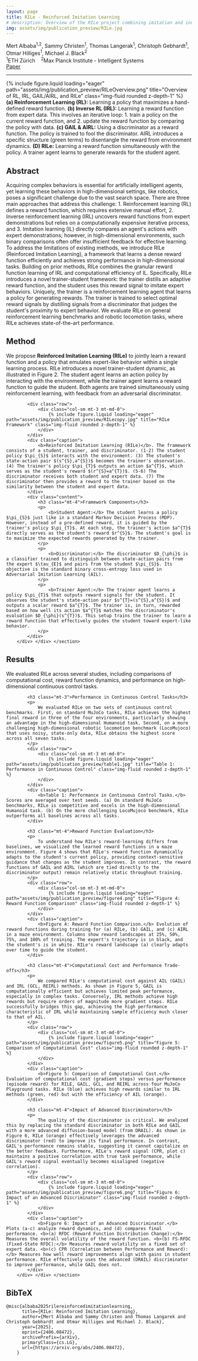 ```yaml
---
layout: page
title: RILe - Reinforced Imitation Learning
# description: Overview of the RILe project combining imitation and inverse reinforcement learning.
img: assets/img/publication_preview/RILe.jpg
---
```


<style>
  .post-title {
    text-align: center;
    margin-top: -2rem;
  }
</style>

<div class="row mt-3">
    <div class="col-md-8 offset-md-2 text-center">
        <div class="authors"> <span class="author-block"><a>Mert Albaba</a><sup>1,2</sup>,</span>
            <span class="author-block"><a>Sammy Christen</a><sup>1</sup>,</span>
            <span class="author-block"><a>Thomas Langerak</a><sup>1</sup>,</span>
            <span class="author-block"><a>Christoph Gebhardt</a><sup>1</sup>,</span> <br/>
            <span class="author-block"><a>Otmar Hilliges</a><sup>1</sup>,</span>
            <span class="author-block"><a>Michael J. Black</a><sup>2</sup></span>
        </div>
        <div class="affiliations mt-2">
            <sup>1</sup>ETH Zürich &nbsp;&nbsp; <sup>2</sup>Max Planck Institute - Intelligent Systems
        </div>
        <div class="links mt-3">
            <a href="https://arxiv.org/abs/2406.08472" class="btn btn-dark" target="_blank">
                <i class="fas fa-file-pdf"></i> Paper
            </a>
        </div>
    </div>
</div>
<hr>

<div class="row">
    <div class="col-sm mt-3 mt-md-0">
        {% include figure.liquid loading="eager" path="assets/img/publication_preview/RILeOverview.png" title="Overview of RL, IRL, GAIL/AIRL, and RILe" class="img-fluid rounded z-depth-1" %}
    </div>
</div>
<div class="caption">
    <b>(a) Reinforcement Learning (RL):</b> Learning a policy that maximizes a hand-defined reward function. <b>(b) Inverse RL (IRL):</b> Learning a reward function from expert data. This involves an iterative loop: 1. train a policy on the current reward function, and 2. update the reward function by comparing the policy with data. <b>(c) GAIL & AIRL:</b> Using a discriminator as a reward function. The policy is trained to fool the discriminator. AIRL introduces a specific structure (green terms) to disentangle the reward from environment dynamics. <b>(D) RILe:</b> Learning a reward function simultaneously with the policy. A trainer agent learns to generate rewards for the student agent.
</div>

<section class="section">
    <div class="row"> 
        <div class="col-md-12"> 
            <h2 class="title is-3">Abstract</h2> 
            <div class="content"> 
                <p>
                Acquiring complex behaviors is essential for artificially intelligent agents, yet learning these behaviors in high-dimensional settings, like robotics, poses a significant challenge due to the vast search space. There are three main approaches that address this challenge: 1. Reinforcement learning (RL) defines a reward function, which requires extensive manual effort, 2. Inverse reinforcement learning (IRL) uncovers reward functions from expert demonstrations but relies on a computationally expensive iterative process, and 3. Imitation learning (IL) directly compares an agent's actions with expert demonstrations; however, in high-dimensional environments, such binary comparisons often offer insufficient feedback for effective learning. To address the limitations of existing methods, we introduce RILe (Reinforced Imitation Learning), a framework that learns a dense reward function efficiently and achieves strong performance in high-dimensional tasks. Building on prior methods, RILe combines the granular reward function learning of IRL and computational efficiency of IL. Specifically, RILe introduces a novel trainer-student framework: the trainer distills an adaptive reward function, and the student uses this reward signal to imitate expert behaviors. Uniquely, the trainer is a reinforcement learning agent that learns a policy for generating rewards. The trainer is trained to select optimal reward signals by distilling signals from a discriminator that judges the student's proximity to expert behavior. We evaluate RILe on general reinforcement learning benchmarks and robotic locomotion tasks, where RILe achieves state-of-the-art performance.
                </p>
            </div>
        </div>
    </div>
</section>

<section class="section">
    <div class="row"> 
        <div class="col-md-12"> 
            <h2 class="title is-3">Method</h2> 
            <div class="content"> 
                <p>
                We propose <b>Reinforced Imitation Learning (RILe)</b> to jointly learn a reward function and a policy that emulates expert-like behavior within a single learning process. RILe introduces a novel trainer-student dynamic, as illustrated in Figure 2. The student agent learns an action policy by interacting with the environment, while the trainer agent learns a reward function to guide the student. Both agents are trained simultaneously using reinforcement learning, with feedback from an adversarial discriminator.
                </p>
            </div>
            
            <div class="row">
                <div class="col-sm mt-3 mt-md-0">
                    {% include figure.liquid loading="eager" path="assets/img/publication_preview/RILecopy.jpg" title="RILe Framework" class="img-fluid rounded z-depth-1" %}
                </div>
            </div>
            <div class="caption">
                <b>Reinforced Imitation Learning (RILe)</b>. The framework consists of a student, trainer, and discriminator. (1-2) The student policy $\pi_{S}$ interacts with the environment. (3) The student's state-action pair $(s^{S},a^{S})$ becomes the trainer's observation. (4) The trainer's policy $\pi_{T}$ outputs an action $a^{T}$, which serves as the student's reward $(r^{S}=a^{T})$. (5-6) The discriminator receives both student and expert data. (7) The discriminator then provides a reward to the trainer based on the similarity between the student and expert data.
            </div>
            <div class="content">
                <h3 class="mt-4">Framework Components</h3>
                <p>
                    <b>Student Agent:</b> The student learns a policy $\pi_{S}$ just like in a standard Markov Decision Process (MDP). However, instead of a pre-defined reward, it is guided by the trainer's policy $\pi_{T}$. At each step, the trainer's action $a^{T}$ directly serves as the student's reward $r^{S}$. The student's goal is to maximize the expected rewards generated by the trainer.
                </p>
                <p>
                    <b>Discriminator:</b> The discriminator $D_{\phi}$ is a classifier trained to distinguish between state-action pairs from the expert $\tau_{E}$ and pairs from the student $\pi_{S}$. Its objective is the standard binary cross-entropy loss used in Adversarial Imitation Learning (AIL).
                </p>
                <p>
                    <b>Trainer Agent:</b> The trainer agent learns a policy $\pi_{T}$ that outputs reward signals for the student. It observes the student's state-action pair $s^{T}=(s^{S},a^{S})$ and outputs a scalar reward $a^{T}$. The trainer is, in turn, rewarded based on how well its action $a^{T}$ matches the discriminator's evaluation $D_{\phi}(s^{T})$. This setup trains the trainer to learn a reward function that effectively guides the student toward expert-like behavior.
                </p>
            </div>
        </div> </div> </section>

<section class="section">
    <div class="row"> 
        <div class="col-md-12"> 
            <h2 class="title is-3">Results</h2> 
            <div class="content"> 
                <p>
                We evaluated RILe across several studies, including comparisons of computational cost, reward function dynamics, and performance on high-dimensional continuous control tasks.
                </p>
            </div>
            
            <h3 class="mt-3">Performance in Continuous Control Tasks</h3>
            <p>
                We evaluated RILe on two sets of continuous control benchmarks. First, on standard MuJoCo tasks, RILe achieves the highest final reward in three of the four environments, particularly showing an advantage in the high-dimensional Humanoid task. Second, on a more challenging high-dimensional robotic locomotion benchmark (LocoMujoco) that uses noisy, state-only data, RILe obtains the highest score across all seven tasks.
            </p>
            <div class="row">
                <div class="col-sm mt-3 mt-md-0">
                    {% include figure.liquid loading="eager" path="assets/img/publication_preview/table1.jpg" title="Table 1: Performance in Continuous Control" class="img-fluid rounded z-depth-1" %}
                </div>
            </div>
            <div class="caption">
                <b>Table 1: Performance in Continuous Control Tasks.</b> Scores are averaged over test seeds. (a) On standard MuJoCo benchmarks, RILe is competitive and excels in the high-dimensional Humanoid task. (b) On the more challenging LocoMujoco benchmark, RILe outperforms all baselines across all tasks.
            </div>

            <h3 class="mt-4">Reward Function Evaluation</h3>
            <p>
                To understand how RILe's reward-learning differs from baselines, we visualized the learned reward functions in a maze environment. Figure 4 shows that RILe's reward function dynamically adapts to the student's current policy, providing context-sensitive guidance that changes as the student improves. In contrast, the reward functions of GAIL and AIRL (which are tied directly to the discriminator output) remain relatively static throughout training.
            </p>
            <div class="row">
                <div class="col-sm mt-3 mt-md-0">
                    {% include figure.liquid loading="eager" path="assets/img/publication_preview/figure4.png" title="Figure 4: Reward Function Comparison" class="img-fluid rounded z-depth-1" %}
                </div>
            </div>
            <div class="caption">
                <b>Figure 4: Reward Function Comparison.</b> Evolution of reward functions during training for (a) RILe, (b) GAIL, and (c) AIRL in a maze environment. Columns show reward landscapes at 25%, 50%, 75%, and 100% of training. The expert's trajectory is in black, and the student's is in white. RILe's reward landscape (a) clearly adapts over time to guide the student.
            </div>

            <h3 class="mt-4">Computational Cost and Performance Trade-offs</h3>
            <p>
                We compared RILe's computational cost against AIL (GAIL) and IRL (GCL, REIRL) methods. As shown in Figure 5, GAIL is computationally efficient but achieves limited peak performance, especially in complex tasks. Conversely, IRL methods achieve high rewards but require orders of magnitude more gradient steps. RILe successfully bridges this gap, achieving the high performance characteristic of IRL while maintaining sample efficiency much closer to that of AIL.
            </p>
            <div class="row">
                <div class="col-sm mt-3 mt-md-0">
                    {% include figure.liquid loading="eager" path="assets/img/publication_preview/figure5.png" title="Figure 5: Comparison of Computational Cost" class="img-fluid rounded z-depth-1" %}
                </div>
            </div>
            <div class="caption">
                <b>Figure 5: Comparison of Computational Cost.</b> Evaluation of computational cost (gradient steps) versus performance (episode reward) for RILE, GAIL, GCL, and REIRL across four MuJoCo Playground tasks. RILe (blue) achieves high rewards similar to IRL methods (green, red) but with the efficiency of AIL (orange).
            </div>

            <h3 class="mt-4">Impact of Advanced Discriminators</h3>
            <p>
                The quality of the discriminator is critical. We analyzed this by replacing the standard discriminator in both RILe and GAIL with a more advanced diffusion-based model (from DRAIL). As shown in Figure 6, RILe (orange) effectively leverages the advanced discriminator (red) to improve its final performance. In contrast, GAIL's performance remains stable, suggesting it cannot capitalize on the better feedback. Furthermore, RILe's reward signal (CPR, plot c) maintains a positive correlation with true task performance, while GAIL's reward signal eventually becomes misaligned (negative correlation).
            </p>
            <div class="row">
                <div class="col-sm mt-3 mt-md-0">
                    {% include figure.liquid loading="eager" path="assets/img/publication_preview/figure6.png" title="Figure 6: Impact of an Advanced Discriminator" class="img-fluid rounded z-depth-1" %}
                </div>
            </div>
            <div class="caption">
                <b>Figure 6: Impact of an Advanced Discriminator.</b> Plots (a-c) analyze reward dynamics, and (d) compares final performance. <b>(a) RFDC (Reward Function Distribution Change):</b> Measures the overall volatility of the reward function. <b>(b) FS-RFDC (Fixed-State RFDC):</b> Measures reward volatility on a fixed set of expert data. <b>(c) CPR (Correlation between Performance and Reward):</b> Measures how well reward improvements align with gains in student performance. RILe effectively uses the advanced (DRAIL) discriminator to improve performance, while GAIL does not.
            </div>
        </div> </div> </section>

<section class="section" id="BibTeX">
    <div class="is-max-desktop content">
    <h2 class="title">BibTeX</h2>
    <pre><code>@misc{albaba2025rilereinforcedimitationlearning,
      title={RILe: Reinforced Imitation Learning}, 
      author={Mert Albaba and Sammy Christen and Thomas Langarek and Christoph Gebhardt and Otmar Hilliges and Michael J. Black},
      year={2025},
      eprint={2406.08472},
      archivePrefix={arXiv},
      primaryClass={cs.LG},
      url={https://arxiv.org/abs/2406.08472}, 
    }</code></pre>
    </div>
</section>